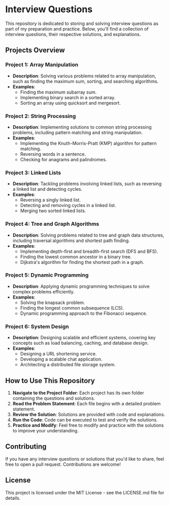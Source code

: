 # Interview Questions

This repository is dedicated to storing and solving interview questions as part of my preparation and practice. Below, you'll find a collection of interview questions, their respective solutions, and explanations.

## Projects Overview

### Project 1: Array Manipulation
- **Description**: Solving various problems related to array manipulation, such as finding the maximum sum, sorting, and searching algorithms.
- **Examples**:
  - Finding the maximum subarray sum.
  - Implementing binary search in a sorted array.
  - Sorting an array using quicksort and mergesort.

### Project 2: String Processing
- **Description**: Implementing solutions to common string processing problems, including pattern matching and string manipulation.
- **Examples**:
  - Implementing the Knuth-Morris-Pratt (KMP) algorithm for pattern matching.
  - Reversing words in a sentence.
  - Checking for anagrams and palindromes.

### Project 3: Linked Lists
- **Description**: Tackling problems involving linked lists, such as reversing a linked list and detecting cycles.
- **Examples**:
  - Reversing a singly linked list.
  - Detecting and removing cycles in a linked list.
  - Merging two sorted linked lists.

### Project 4: Tree and Graph Algorithms
- **Description**: Solving problems related to tree and graph data structures, including traversal algorithms and shortest path finding.
- **Examples**:
  - Implementing depth-first and breadth-first search (DFS and BFS).
  - Finding the lowest common ancestor in a binary tree.
  - Dijkstra's algorithm for finding the shortest path in a graph.

### Project 5: Dynamic Programming
- **Description**: Applying dynamic programming techniques to solve complex problems efficiently.
- **Examples**:
  - Solving the knapsack problem.
  - Finding the longest common subsequence (LCS).
  - Dynamic programming approach to the Fibonacci sequence.

### Project 6: System Design
- **Description**: Designing scalable and efficient systems, covering key concepts such as load balancing, caching, and database design.
- **Examples**:
  - Designing a URL shortening service.
  - Developing a scalable chat application.
  - Architecting a distributed file storage system.

## How to Use This Repository

1. **Navigate to the Project Folder**: Each project has its own folder containing the questions and solutions.
2. **Read the Problem Statement**: Each file begins with a detailed problem statement.
3. **Review the Solution**: Solutions are provided with code and explanations.
4. **Run the Code**: Code can be executed to test and verify the solutions.
5. **Practice and Modify**: Feel free to modify and practice with the solutions to improve your understanding.

## Contributing

If you have any interview questions or solutions that you'd like to share, feel free to open a pull request. Contributions are welcome!

## License

This project is licensed under the MIT License - see the LICENSE.md file for details.
